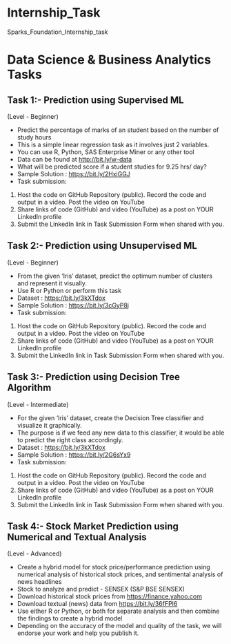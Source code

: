 # Internship_Task
Sparks_Foundation_Internship_task
# Data Science & Business Analytics Tasks
## Task 1:- Prediction using Supervised ML

(Level - Beginner)

- Predict the percentage of marks of an student based on the number of
study hours
- This is a simple linear regression task as it involves just 2 variables.
- You can use R, Python, SAS Enterprise Miner or any other tool
- Data can be found at http://bit.ly/w-data
- What will be predicted score if a student studies for 9.25 hrs/ day?
- Sample Solution : https://bit.ly/2HxiGGJ
- Task submission:
1. Host the code on GitHub Repository (public). Record the code and output
in a video. Post the video on YouTube
2. Share links of code (GitHub) and video (YouTube) as a post on YOUR
LinkedIn profile
3. Submit the LinkedIn link in Task Submission Form when shared with you.

## Task 2:- Prediction using Unsupervised ML

(Level - Beginner)

- From the given ‘Iris’ dataset, predict the optimum number of clusters and
represent it visually.
- Use R or Python or perform this task
- Dataset : https://bit.ly/3kXTdox
- Sample Solution : https://bit.ly/3cGyP8j
- Task submission:
1. Host the code on GitHub Repository (public). Record the code and output in
a video. Post the video on YouTube
2. Share links of code (GitHub) and video (YouTube) as a post on YOUR
LinkedIn profile
3. Submit the LinkedIn link in Task Submission Form when shared with you.

## Task 3:- Prediction using Decision Tree Algorithm

(Level - Intermediate)

- For the given ‘Iris’ dataset, create the Decision Tree classifier and visualize it
graphically.
- The purpose is if we feed any new data to this classifier, it would be able to
predict the right class accordingly.
- Dataset : https://bit.ly/3kXTdox
- Sample Solution : https://bit.ly/2G6sYx9
- Task submission:
1. Host the code on GitHub Repository (public). Record the code and output in
a video. Post the video on YouTube
2. Share links of code (GitHub) and video (YouTube) as a post on YOUR LinkedIn
profile
3. Submit the LinkedIn link in Task Submission Form when shared with you.

## Task 4:- Stock Market Prediction using Numerical and Textual Analysis

(Level - Advanced)

- Create a hybrid model for stock price/performance prediction using
numerical analysis of historical stock prices, and sentimental analysis
of news headlines
- Stock to analyze and predict - SENSEX (S&P BSE SENSEX)
- Download historical stock prices from https://finance.yahoo.com
- Download textual (news) data from https://bit.ly/36fFPI6
- Use either R or Python, or both for separate analysis and then
combine the findings to create a hybrid model
- Depending on the accuracy of the model and quality of the task, we
will endorse your work and help you publish it.
